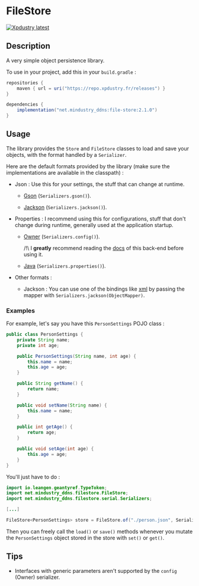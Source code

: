 # FileStore

[![Xpdustry latest](https://repo.xpdustry.fr/api/badge/latest/releases/net/mindustry_ddns/file-store?color=00FFFF&name=FileStore&prefix=v)](https://github.com/mindustry-ddns-net/FileStore/releases)

## Description

A very simple object persistence library.

To use in your project, add this in your `build.gradle` :

```gradle
repositories {
    maven { url = uri("https://repo.xpdustry.fr/releases") }
}

dependencies {
    implementation("net.mindustry_ddns:file-store:2.1.0")
}
```

## Usage

The library provides the `Store` and `FileStore` classes to load and save your objects, with the format handled by a `Serializer`.

Here are the default formats provided by the library (make sure the implementations are available in the classpath) :

- Json : Use this for your settings, the stuff that can change at runtime.

  - [Gson](https://github.com/google/gson) (`Serializers.gson()`).

  - [Jackson](https://github.com/FasterXML/jackson-databind) (`Serializers.jackson()`).

- Properties : I recommend using this for configurations, stuff that don't change during runtime, generally used at the application startup.

  - [Owner](https://github.com/matteobaccan/owner) (`Serializers.config()`).
  
    /!\ I **greatly** recommend reading the [docs](http://owner.aeonbits.org/docs/welcome/) of this back-end before using it.

  - [Java](https://docs.oracle.com/javase/7/docs/api/java/util/Properties.html) (`Serializers.properties()`).

- Other formats :

  - Jackson : You can use one of the bindings like [xml](https://github.com/FasterXML/jackson-dataformat-xml) by passing the mapper with `Serializers.jackson(ObjectMapper)`.

### Examples

For example, let's say you have this `PersonSettings` POJO class :

```java
public class PersonSettings {
    private String name;
    private int age;

    public PersonSettings(String name, int age) {
        this.name = name;
        this.age = age;
    }

    public String getName() {
        return name;
    }

    public void setName(String name) {
        this.name = name;
    }

    public int getAge() {
        return age;
    }

    public void setAge(int age) {
        this.age = age;
    }
}
```

You'll just have to do :

```java
import io.leangen.geantyref.TypeToken;
import net.mindustry_ddns.filestore.FileStore;
import net.mindustry_ddns.filestore.serial.Serializers;

[...]

FileStore<PersonSettings> store = FileStore.of("./person.json", Serializers.gson(), new TypeToken<>(){});
```

Then you can freely call the `load()` or `save()` methods whenever you mutate the `PersonSettings` object stored in the store with `set()` or `get()`.

## Tips

- Interfaces with generic parameters aren't supported by the `config` (Owner) serializer.
